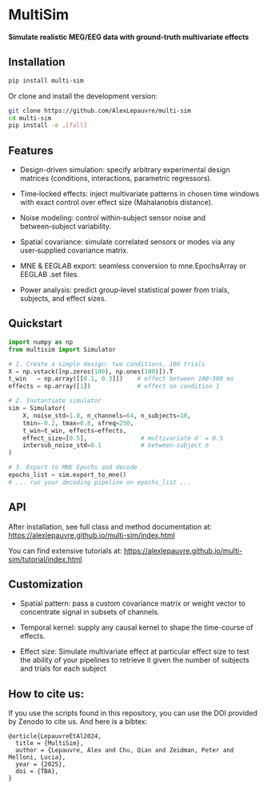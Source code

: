 # MultiSim

**Simulate realistic MEG/EEG data with ground-truth multivariate effects**

## Installation

```bash
pip install multi-sim
```

Or clone and install the development version:

```bash
git clone https://github.com/AlexLepauvre/multi-sim
cd multi-sim
pip install -e .[full]
```

## Features

- Design-driven simulation: specify arbitrary experimental design matrices (conditions, interactions, parametric regressors).

- Time‑locked effects: inject multivariate patterns in chosen time windows with exact control over effect size (Mahalanobis distance).

- Noise modeling: control within‑subject sensor noise and between‑subject variability.

- Spatial covariance: simulate correlated sensors or modes via any user‑supplied covariance matrix.

- MNE & EEGLAB export: seamless conversion to mne.EpochsArray or EEGLAB .set files.

- Power analysis: predict group‑level statistical power from trials, subjects, and effect sizes.

## Quickstart
```python
import numpy as np
from multisim import Simulator

# 1. Create a simple design: two conditions, 100 trials
X = np.vstack([np.zeros(100), np.ones(100)]).T  
t_win   = np.array([[0.1, 0.3]])    # effect between 100–300 ms
effects = np.array([1])             # effect on condition 1

# 2. Instantiate simulator
sim = Simulator(
    X, noise_std=1.0, n_channels=64, n_subjects=10,
    tmin=-0.2, tmax=0.8, sfreq=250,
    t_win=t_win, effects=effects,
    effect_size=[0.5],               # multivariate d′ = 0.5
    intersub_noise_std=0.1           # between-subject σ
)

# 3. Export to MNE Epochs and decode
epochs_list = sim.export_to_mne()
# ... run your decoding pipeline on epochs_list ...
```

## API
After installation, see full class and method documentation at: https://alexlepauvre.github.io/multi-sim/index.html

You can find extensive tutorials at:
https://alexlepauvre.github.io/multi-sim/tutorial/index.html

## Customization

- Spatial pattern: pass a custom covariance matrix or weight vector to concentrate signal in subsets of channels.

- Temporal kernel: supply any causal kernel to shape the time-course of effects.

- Effect size: Simulate multivariate effect at particular effect size to test the ability of your pipelines to retrieve it given the number of subjects and trials for each subject

## How to cite us:
If you use the scripts found in this repository, you can use the DOI provided by Zenodo to cite us. And here is a bibtex:

```
@article{LepauvreEtAl2024,
  title = {MultiSim},
  author = {Lepauvre, Alex and Chu, Qian and Zeidman, Peter and Melloni, Lucia},
  year = {2025},
  doi = {TBA},
}
```